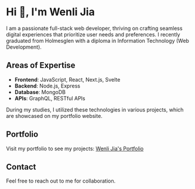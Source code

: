 # Hi 👋, I'm Wenli Jia

I am a passionate full-stack web developer, thriving on crafting seamless digital experiences that prioritize user needs and preferences. I recently graduated from Holmesglen with a diploma in Information Technology (Web Development).

## Areas of Expertise
- **Frontend**: JavaScript, React, Next.js, Svelte
- **Backend**: Node.js, Express
- **Database**: MongoDB
- **APIs**: GraphQL, RESTful APIs

During my studies, I utilized these technologies in various projects, which are showcased on my portfolio website.

## Portfolio
Visit my portfolio to see my projects: [Wenli Jia's Portfolio](https://wenlijia-portfolio.onrender.com/)

## Contact
Feel free to reach out to me for collaboration.


